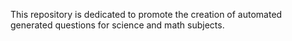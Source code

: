 This repository is dedicated to promote the creation of automated generated questions for science and math subjects.
